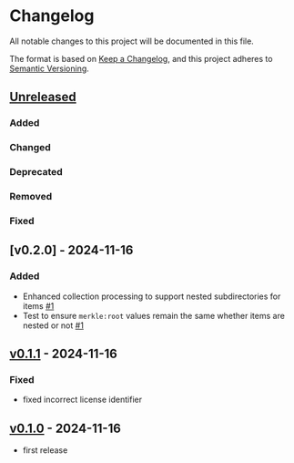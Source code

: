 # Changelog

All notable changes to this project will be documented in this file.

The format is based on [Keep a Changelog](https://keepachangelog.com/en/1.0.0/),
and this project adheres to [Semantic Versioning](https://semver.org/spec/v2.0.0.html).

## [Unreleased]

### Added

### Changed

### Deprecated

### Removed

### Fixed

## [v0.2.0] - 2024-11-16

### Added

- Enhanced collection processing to support nested subdirectories for items [#1](https://github.com/stacchain/stac-merkle-tree-cli/pull/1)
- Test to ensure `merkle:root` values remain the same whether items are nested or not [#1](https://github.com/stacchain/stac-merkle-tree-cli/pull/1)

## [v0.1.1] - 2024-11-16

### Fixed

- fixed incorrect license identifier

## [v0.1.0] - 2024-11-16

- first release

[Unreleased]: https://github.com/stacchain/stac-merkle-tree-cli/tree/v0.1.1...main
[v0.1.1]: https://github.com/stacchain/stac-merkle-tree-cli/tree/v0.1.0...v0.1.1
[v0.1.0]: https://github.com/stacchain/stac-merkle-tree-cli/tree/v0.1.0
